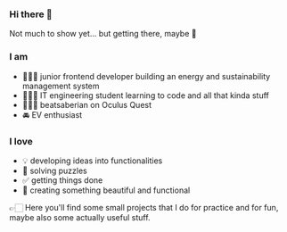 ### Hi there 👋

<!--
**judetta/judetta** is a ✨ _special_ ✨ repository because its `README.md` (this file) appears on your GitHub profile.

Here are some ideas to get you started:

- 🔭 I’m currently working on ...
- 🌱 I’m currently learning ...
- 👯 I’m looking to collaborate on ...
- 🤔 I’m looking for help with ...
- 💬 Ask me about ...
- 📫 How to reach me: ...
- 😄 Pronouns: ...
- ⚡ Fun fact: ...
-->

Not much to show yet... but getting there, maybe 🤔

### I am 

- 👩🏻‍💻 junior frontend developer building an energy and sustainability management system
- 👩🏻‍🎓 IT engineering student learning to code and all that kinda stuff
- 🤸🏻‍♀️ beatsaberian on Oculus Quest
- 🚘 EV enthusiast

### I love

- 💡 developing ideas into functionalities
- 🔗 solving puzzles
- ✅ getting things done
- 🎨 creating something beautiful and functional

👉🏻 Here you'll find some small projects that I do for practice and for fun, maybe also some actually useful stuff.
